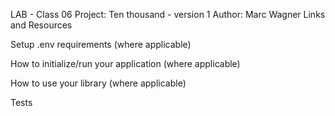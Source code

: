 
LAB - Class 06
Project: Ten thousand - version 1
Author: Marc Wagner
Links and Resources

Setup
.env requirements (where applicable)

How to initialize/run your application (where applicable)

How to use your library (where applicable)

Tests



